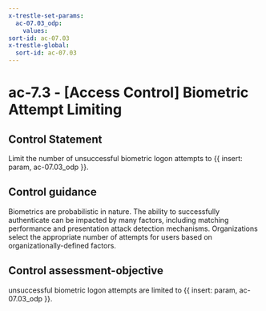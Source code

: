 ```yaml
---
x-trestle-set-params:
  ac-07.03_odp:
    values:
sort-id: ac-07.03
x-trestle-global:
  sort-id: ac-07.03
---
```


# ac-7.3 - \[Access Control\] Biometric Attempt Limiting

## Control Statement

Limit the number of unsuccessful biometric logon attempts to {{ insert: param, ac-07.03_odp }}.

## Control guidance

Biometrics are probabilistic in nature. The ability to successfully authenticate can be impacted by many factors, including matching performance and presentation attack detection mechanisms. Organizations select the appropriate number of attempts for users based on organizationally-defined factors.

## Control assessment-objective

unsuccessful biometric logon attempts are limited to {{ insert: param, ac-07.03_odp }}.
